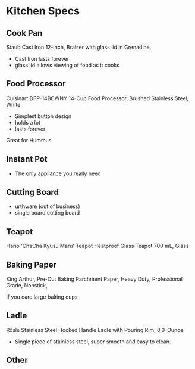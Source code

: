 # Kitchen Specs

## Cook Pan

Staub Cast Iron 12-inch, Braiser with glass lid in Grenadine

- Cast Iron lasts forever
- glass lid allows viewing of food as it cooks

## Food Processor

Cuisinart DFP-14BCWNY 14-Cup Food Processor, Brushed Stainless Steel, White

- Simplest button design
- holds a lot
- lasts forever

Great for Hummus

## Instant Pot

- The only appliance you really need

## Cutting Board

- urthware (out of business)
- single board cutting board

## Teapot

Hario 'ChaCha Kyusu Maru' Teapot Heatproof Glass Teapot 700 mL, Glass

## Baking Paper

King Arthur, Pre-Cut Baking Parchment Paper, Heavy Duty, Professional Grade, Nonstick,


If you care large baking cups

## Ladle

Rösle Stainless Steel Hooked Handle Ladle with Pouring Rim, 8.0-Ounce

- Single piece of stainless steel, super smooth and easy to clean.


## Other


